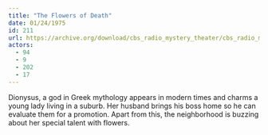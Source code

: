 ```yaml
---
title: "The Flowers of Death"
date: 01/24/1975
id: 211
url: https://archive.org/download/cbs_radio_mystery_theater/cbs_radio_mystery_theater-0201-0250.zip/cbs_radio_mystery_theater-0201-0250%2Fcbsrmt_0211_the_flowers_of_death.mp3
actors:
  - 94
  - 9
  - 202
  - 17
---
```

Dionysus, a god in Greek mythology appears in modern times and charms a young lady living in a suburb. Her husband brings his boss home so he can evaluate them for a promotion. Apart from this, the neighborhood is buzzing about her special talent with flowers.